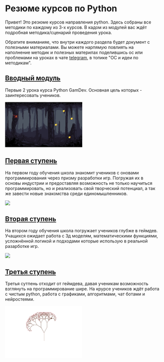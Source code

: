 # Резюме курсов по Python

Привет! Это резюме курсов направления python. Здесь собраны все методики по каждому из 3-х курсов. В кадом из модулей вас ждёт подробная методика/сценарий проведения урока. 

Обратите вниманияе, что внутри каждого раздела будет документ с полезными материалами. Вы можете нарпямую повлиять на наполнение методик и полезных материлах поделившись ос или проблемами на уроках в чате [telegram](https://t.me/c/2289177272/389), в топике "ОС и идеи по методикам".

## [Вводный модуль](https://github.com/IT-Compot/Python-methodologies/tree/main/first-stage/Introduction%20module)
Первые 2 урока курса Python GamDev. Основная цель которых - заинтересовать учеников.

<img src="https://github.com/IT-Compot/Python-methodologies/blob/main/images/375029366-2c51f842-4fa3-413d-b3d3-b57db30545f6.gif" width="50%">

## [Первая ступень](https://github.com/IT-Compot/Python-methodologies/tree/main/first-stage)
На первом году обучения школа знакомит учеников с оновами программирования через призму разработки игр. 
Погружая их в основы индустрии и предоставляя возможность не только научиться программировать, но и реализовать свой творческий потенциал, а так же завести новые знакомства среди единомышленников.

<img src="https://github.com/IT-Compot/Python-methodologies/blob/main/images/375054563-638da84d-067d-4f3c-a0ed-d21bba345926.gif" width="50%">

## [Вторая ступень](https://github.com/IT-Compot/Python-methodologies/tree/main/second-stage)
На втором году обучения школа погружает учеников глубже в геймдев. Учащихся ожидает работа с 3д моделям, математическими функциями, усложнённой логикой и подходами которые использую в реальной разарботке игр.

<img src="https://github.com/IT-Compot/Python-methodologies/blob/main/images/2~1.gif" width="50%">

## [Третья ступень](https://github.com/IT-Compot/Python-methodologies/tree/main/third-stage)
Третья сутпень отходит от геймдева, давая ученикам возможность взглянуть на программирование шире. На крурсе учеников ждёт работа с чистым python, работа с графиками, алгоритмами, чат ботами и нейростеями. 

<img src="https://github.com/IT-Compot/Python-methodologies/blob/main/images/3.gif" width="50%">

